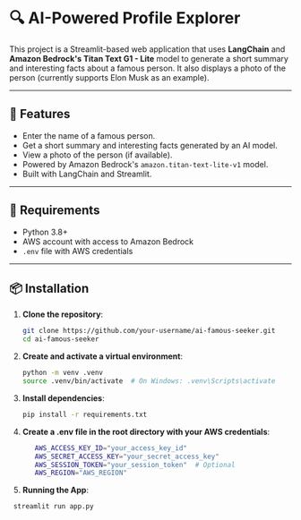 # 🔍 AI-Powered Profile Explorer

This project is a Streamlit-based web application that uses **LangChain** and **Amazon Bedrock's Titan Text G1 - Lite** model to generate a short summary and interesting facts about a famous person. It also displays a photo of the person (currently supports Elon Musk as an example).

---

## 🚀 Features

- Enter the name of a famous person.
- Get a short summary and interesting facts generated by an AI model.
- View a photo of the person (if available).
- Powered by Amazon Bedrock's `amazon.titan-text-lite-v1` model.
- Built with LangChain and Streamlit.

---

## 🧠 Requirements

- Python 3.8+
- AWS account with access to Amazon Bedrock
- `.env` file with AWS credentials

---

## 📦 Installation

1. **Clone the repository**:

   ```bash
   git clone https://github.com/your-username/ai-famous-seeker.git
   cd ai-famous-seeker
   ```

2. **Create and activate a virtual environment**:

   ```bash
   python -m venv .venv
   source .venv/bin/activate  # On Windows: .venv\Scripts\activate
   ```

3. **Install dependencies**:

   ```bash
   pip install -r requirements.txt 
   ```

4. **Create a .env file in the root directory with your AWS credentials**:
   ```bash
      AWS_ACCESS_KEY_ID="your_access_key_id"
      AWS_SECRET_ACCESS_KEY="your_secret_access_key"
      AWS_SESSION_TOKEN="your_session_token"  # Optional
      AWS_REGION="AWS_REGION"
   ```
5. **Running the App**:

  ```bash
   streamlit run app.py
  ```

